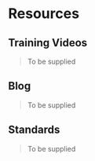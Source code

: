 # Resources

## Training Videos

> To be supplied

## Blog

> To be supplied

## Standards

> To be supplied

